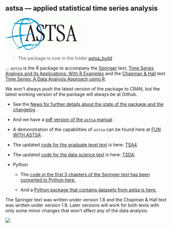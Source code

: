 ## astsa &mdash; applied statistical time series analysis

<img src="fun_with_astsa/figs/astsa.gif" alt="astsa"  height="100">


> The package is now in the folder [astsa_build](https://github.com/nickpoison/astsa/tree/master/astsa_build) 

... `astsa` is the R package to accompany the [Springer](http://www.springer.com/us/book/9783319524511) text, [Time Series Analysis and Its Applications: With R Examples](http://www.stat.pitt.edu/stoffer/tsa4/)  and the [Chapman & Hall](https://www.routledge.com/Time-Series-A-Data-Analysis-Approach-Using-R/Shumway-Stoffer/p/book/9780367221096) text  [Time Series: A Data Analysis Approach using R](http://www.stat.pitt.edu/stoffer/tsda/). 


We won't always push the latest version of the package to CRAN, but the latest working version of the package will always be at Github.

* See the [News for further details about the state of the package and the changelog](https://github.com/nickpoison/astsa/blob/master/NEWS.md) .

+ And we have a [pdf version of the `astsa` manual](https://github.com/nickpoison/astsa/blob/master/astsa.pdf) .

* A demonstration of the capabilities of `astsa` can be found here at
[FUN WITH ASTSA](https://github.com/nickpoison/astsa/blob/master/fun_with_astsa/fun_with_astsa.md) .


* The updated [code for the graduate level text](https://github.com/nickpoison/tsa4/blob/master/textRcode.md) is here: [TSA4](https://github.com/nickpoison/tsa4).

* The updated [code for the data science text](https://github.com/nickpoison/tsda/blob/master/Rcode.md) is here: [TSDA](https://github.com/nickpoison/tsda).

* Python

   - The [code in the first 3 chapters of the Springer text has been converted to Python here.](https://github.com/borisgarbuzov/tsa4-python/tree/master/src) 

   - And a [Python package that contains datasets from astsa is here.](https://pypi.org/project/astsadata/)

The Springer text was written under version 1.8 and the Chapman & Hall text was written under version 1.9. Later versions will work for both texts with only some minor changes that won't affect any of the data analysis. 


[![](https://cranlogs.r-pkg.org/badges/astsa)](https://cran.r-project.org/package=astsa)
